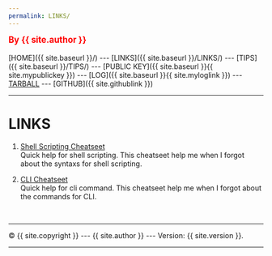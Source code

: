 ```yaml
---
permalink: LINKS/
---
```

<span style="color:red; font-weight:bold; font-size:larger;">By {{ site.author }}</span>
<br><br>
[HOME]({{ site.baseurl }}/) ---
[LINKS]({{ site.baseurl }}/LINKS/) ---
[TIPS]({{ site.baseurl }}/TIPS/) ---
[PUBLIC KEY]({{ site.baseurl }}{{ site.mypublickey }}) ---
[LOG]({{ site.baseurl }}{{ site.myloglink }}) ---
[TARBALL]({{site.tarballlink}}) ---
[GITHUB]({{ site.githublink }})
<br>
<hr>

# LINKS
1. [Shell Scripting Cheatseet](https://devhints.io/bash)<br>
Quick help for shell scripting.
This cheatseet help me when I forgot about the syntaxs for shell scripting.


2. [CLI Cheatseet ](https://www.cheatography.com/davechild/cheat-sheets/linux-command-line/)<br>
Quick help for cli command. 
This cheatseet help me when I forgot about the commands for CLI.

<br>
<hr>
&copy; {{ site.copyright }} --- {{ site.author }} --- Version: {{ site.version }}.
<hr>
<br>
